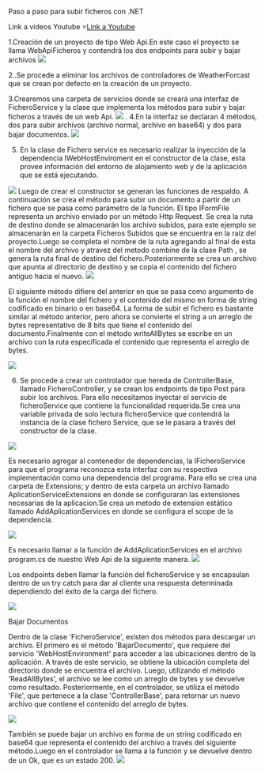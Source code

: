 Paso a paso para subir ficheros con .NET 

Link a videos Youtube =<a href="https://www.youtube.com/playlist?list=PLLbF6JGZ5FrHP-oFAjIysoUlah9lzWiLe">Link a Youtube</a>


1.Creación de un proyecto de tipo Web Api.En este caso el proyecto se llama WebApiFicheros y contendrá los dos endpoints para subir y bajar archivos 
<img src="screenShots\Captura_webApi.PNG">

2..Se procede a eliminar los archivos de controladores de  WeatherForcast que se crean por defecto en la creación de un proyecto.

3.Crearemos una carpeta de servicios donde se creará una interfaz de FicheroService y la clase que implementa los métodos para subir y bajar ficheros a través de un web Api.
<img src="screenShots\CapturaCarpetaService.PNG">
.
4.En la interfaz se declaran 4 métodos, dos para subir archivos (archivo normal, archivo en base64) y dos para bajar documentos.
<img src="screenShots\Ifichero.PNG">

5. En la clase de Fichero service es necesario realizar la inyección de la dependencia IWebHostEnviroment en el constructor de la clase, esta provee información del entorno de alojamiento web y de la aplicación que se está ejecutando.

<img src="screenShots\Fichero.PNG">
Luego de crear el constructor se generan las funciones de respaldo. A continuación se crea el método para subir un documento a partir de un fichero que se pasa como parámetro de la función.
El tipo IFormFile representa un archivo enviado por un método Http Request.
Se crea la ruta de destino donde se almacenarán los archivo  subidos, para este ejemplo se almacenarán en la carpeta Ficheros Subidos que se encuentra en la raíz del proyecto.Luego se completa el nombre de la ruta agregando al final de esta el nombre del archivo y atravez del metodo combine de la clase Path , se genera la ruta final de destino del fichero.Posteriormente se crea un archivo que apunta al directorio de destino y se copia el contenido del fichero antiguo hacia el nuevo.

<img src="screenShots\SubirDocumento.PNG">

El siguiente método difiere del anterior en que se pasa como argumento de la función el nombre del fichero y el contenido del mismo en forma de string codificado en binario o en base64. La forma de subir el fichero es bastante similar al método anterior, pero ahora se 
convierte el string a un arreglo de bytes representativo de 8 bits que tiene el contenido del documento.Finalmente con el método writeAllBytes se escribe en un archivo con la ruta especificada el contenido que representa el arreglo de bytes.

<img src="screenShots\SubirBase64.PNG">

6. Se procede a crear un controlador que hereda de ControllerBase, llamado FicheroController, y se crean los endpoints de tipo Post para subir los archivos. Para ello necesitamos inyectar el servicio de ficheroService que contiene la funcionalidad requerida.Se crea una variable privada de solo lectura ficheroService que contendrá  la instancia de la clase fichero Service, que se le pasara a través del constructor de la clase.

<img src="screenShots\Controller.PNG">

Es necesario agregar al contenedor de dependencias, la IFicheroService para que el programa reconozca esta interfaz con su respectiva implementación como una dependencia del programa. Para ello se crea una carpeta de Extensions; y dentro de esta carpeta un archivo llamado AplicationServiceExtensions en donde se configuraran las extensiones necesarias de la aplicacion.Se crea un metodo de extension  estático llamado AddAplicationServices en donde se configura el scope de la dependencia.

<img src="screenShots\extensions.PNG">


Es necesario llamar a la función de AddAplicationServices en el archivo program.cs de nuestro Web Api de la siguiente manera.
<img src="screenShots\program.PNG">

Los endpoints deben llamar la función del ficheroService y se encapsulan dentro de un try catch para dar al cliente una respuesta determinada dependiendo del éxito de la carga del fichero.

<img src="screenShots\postSubir.PNG">

Bajar Documentos 

Dentro de la clase 'FicheroService', existen dos métodos para descargar un archivo. El primero es el método 'BajarDocumento', que requiere del servicio 'WebHostEnvironment' para acceder a las ubicaciones dentro de la aplicación. A través de este servicio, se obtiene la ubicación completa del directorio donde se encuentra el archivo. Luego, utilizando el método 'ReadAllBytes', el archivo se lee como un arreglo de bytes y se devuelve como resultado.
Posteriormente, en el controlador, se utiliza el método 'File', que pertenece a la clase 'ControllerBase', para retornar un nuevo archivo que contiene el contenido del arreglo de bytes.

<img src="screenShots\BajarDoc.PNG">



También se puede bajar un archivo en forma de un string codificado en base64 que representa el contenido del archivo a través del siguiente método.Luego en el controlador se llama a la función y se devuelve dentro de un Ok, que es un estado 200. 
<img src="screenShots\bajarDocBase64.PNG">
